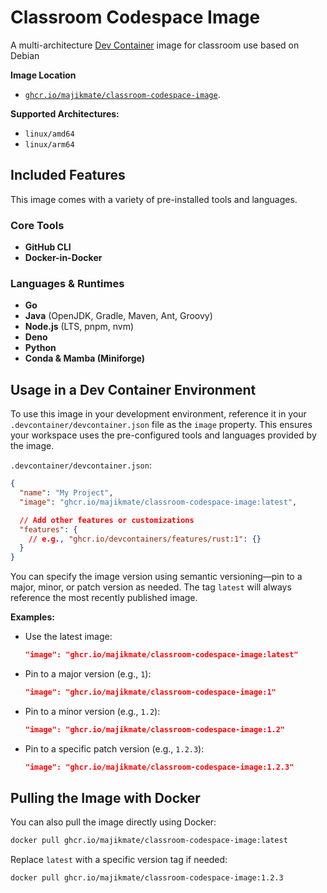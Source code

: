 # Classroom Codespace Image

A multi-architecture [Dev Container](https://containers.dev/) image for
classroom use based on Debian

**Image Location**

- [`ghcr.io/majikmate/classroom-codespace-image`](https://github.com/majikmate/classroom-codespace-image/pkgs/container/classroom-codespace-image).

**Supported Architectures:**

- `linux/amd64`
- `linux/arm64`

## Included Features

This image comes with a variety of pre-installed tools and languages.

### Core Tools

- **GitHub CLI**
- **Docker-in-Docker**

### Languages & Runtimes

- **Go**
- **Java** (OpenJDK, Gradle, Maven, Ant, Groovy)
- **Node.js** (LTS, pnpm, nvm)
- **Deno**
- **Python**
- **Conda & Mamba (Miniforge)**

## Usage in a Dev Container Environment

To use this image in your development environment, reference it in your
`.devcontainer/devcontainer.json` file as the `image` property. This ensures
your workspace uses the pre-configured tools and languages provided by the
image.

`.devcontainer/devcontainer.json`:

```json
{
  "name": "My Project",
  "image": "ghcr.io/majikmate/classroom-codespace-image:latest",

  // Add other features or customizations
  "features": {
    // e.g., "ghcr.io/devcontainers/features/rust:1": {}
  }
}
```

You can specify the image version using semantic versioning—pin to a major,
minor, or patch version as needed. The tag `latest` will always reference the
most recently published image.

**Examples:**

- Use the latest image:
  ```json
  "image": "ghcr.io/majikmate/classroom-codespace-image:latest"
  ```
- Pin to a major version (e.g., `1`):
  ```json
  "image": "ghcr.io/majikmate/classroom-codespace-image:1"
  ```
- Pin to a minor version (e.g., `1.2`):
  ```json
  "image": "ghcr.io/majikmate/classroom-codespace-image:1.2"
  ```
- Pin to a specific patch version (e.g., `1.2.3`):
  ```json
  "image": "ghcr.io/majikmate/classroom-codespace-image:1.2.3"
  ```

## Pulling the Image with Docker

You can also pull the image directly using Docker:

```sh
docker pull ghcr.io/majikmate/classroom-codespace-image:latest
```

Replace `latest` with a specific version tag if needed:

```sh
docker pull ghcr.io/majikmate/classroom-codespace-image:1.2.3
```
